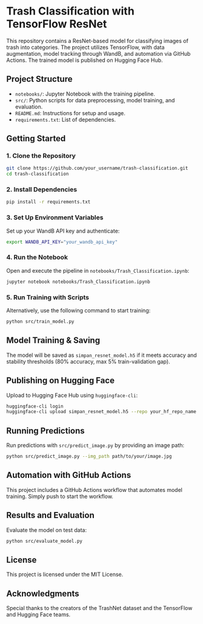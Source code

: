 
# Trash Classification with TensorFlow ResNet

This repository contains a ResNet-based model for classifying images of trash into categories. The project utilizes TensorFlow, with data augmentation, model tracking through WandB, and automation via GitHub Actions. The trained model is published on Hugging Face Hub.

## Project Structure

- `notebooks/`: Jupyter Notebook with the training pipeline.
- `src/`: Python scripts for data preprocessing, model training, and evaluation.
- `README.md`: Instructions for setup and usage.
- `requirements.txt`: List of dependencies.

## Getting Started

### 1. Clone the Repository

```bash
git clone https://github.com/your_username/trash-classification.git
cd trash-classification
```

### 2. Install Dependencies

```bash
pip install -r requirements.txt
```

### 3. Set Up Environment Variables

Set up your WandB API key and authenticate:

```bash
export WANDB_API_KEY="your_wandb_api_key"
```

### 4. Run the Notebook

Open and execute the pipeline in `notebooks/Trash_Classification.ipynb`:

```bash
jupyter notebook notebooks/Trash_Classification.ipynb
```

### 5. Run Training with Scripts

Alternatively, use the following command to start training:

```bash
python src/train_model.py
```

## Model Training & Saving

The model will be saved as `simpan_resnet_model.h5` if it meets accuracy and stability thresholds (80% accuracy, max 5% train-validation gap).

## Publishing on Hugging Face

Upload to Hugging Face Hub using `huggingface-cli`:

```bash
huggingface-cli login
huggingface-cli upload simpan_resnet_model.h5 --repo your_hf_repo_name
```

## Running Predictions

Run predictions with `src/predict_image.py` by providing an image path:

```bash
python src/predict_image.py --img_path path/to/your/image.jpg
```

## Automation with GitHub Actions

This project includes a GitHub Actions workflow that automates model training. Simply push to start the workflow.

## Results and Evaluation

Evaluate the model on test data:

```bash
python src/evaluate_model.py
```

## License

This project is licensed under the MIT License.

## Acknowledgments

Special thanks to the creators of the TrashNet dataset and the TensorFlow and Hugging Face teams.
